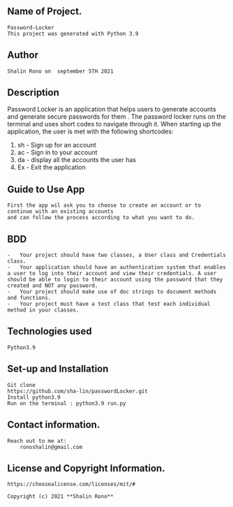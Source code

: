 ##  Name of Project.
    Password-Locker
    This project was generated with Python 3.9

##  Author
    Shalin Rono on  september 5TH 2021

## Description

Password Locker is an application that helps users to generate accounts and generate secure passwords for them . The password locker runs on the terminal and uses short codes to navigate through it. When starting up the application, the user is met with the following shortcodes:

1. sh - Sign up for an account
2. ac - Sign in to your account
3. da - display all the accounts the user has
3. Ex - Exit the application


##  Guide to Use App
    First the app wil ask you to choose to create an account or to continue with an existing accounts
    and can follow the process according to what you want to do.

##  BDD
    -   Your project should have two classes, a User class and Credentials class.
    -   Your application should have an authentication system that enables a user to log into their account and view their credentials. A user should be able to login to their account using the password that they created and NOT any password.
    -   Your project should make use of doc strings to document methods and functions.
    -   Your project must have a test class that test each individual method in your classes.

##  Technologies used
    Python3.9


##  Set-up and Installation   
    Git clone
    https://github.com/sha-lin/passwordLocker.git
    Install python3.9
    Run on the terminal : python3.9 run.py


 ##  Contact information.
    Reach out to me at:
        ronoshalin@gmail.com

## License and Copyright Information.
    https://choosealicense.com/licenses/mit/#

    Copyright (c) 2021 **Shalin Rono**           